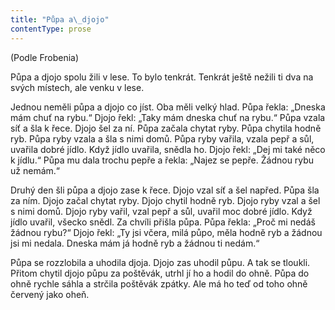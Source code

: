 ```yaml
---
title: "Půpa a\_djojo"
contentType: prose
---
```


<section>

(Podle Frobenia)

Půpa a djojo spolu žili v lese. To bylo tenkrát. Tenkrát ještě nežili ti dva na svých místech, ale venku v lese.

Jednou neměli půpa a djojo co jíst. Oba měli velký hlad. Půpa řekla: „Dneska mám chuť na rybu.“ Djojo řekl: „Taky mám dneska chuť na rybu.“ Půpa vzala síť a šla k řece. Djojo šel za ní. Půpa začala chytat ryby. Půpa chytila hodně ryb. Půpa ryby vzala a šla s nimi domů. Půpa ryby vařila, vzala pepř a sůl, uvařila dobré jídlo. Když jídlo uvařila, snědla ho. Djojo řekl: „Dej mi také něco k jídlu.“ Půpa mu dala trochu pepře a řekla: „Najez se pepře. Žádnou rybu už nemám.“

Druhý den šli půpa a djojo zase k řece. Djojo vzal síť a šel napřed. Půpa šla za ním. Djojo začal chytat ryby. Djojo chytil hodně ryb. Djojo ryby vzal a šel s nimi domů. Djojo ryby vařil, vzal pepř a sůl, uvařil moc dobré jídlo. Když jídlo uvařil, všecko snědl. Za chvíli přišla půpa. Půpa řekla: „Proč mi nedáš žádnou rybu?“ Djojo řekl: „Ty jsi včera, milá půpo, měla hodně ryb a žádnou jsi mi nedala. Dneska mám já hodně ryb a žádnou ti nedám.“

Půpa se rozzlobila a uhodila djoja. Djojo zas uhodil půpu. A tak se tloukli. Přitom chytil djojo půpu za poštěvák, utrhl jí ho a hodil do ohně. Půpa do ohně rychle sáhla a strčila poštěvák zpátky. Ale má ho teď od toho ohně červený jako oheň.

</section>
